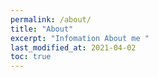 ```yaml
---
permalink: /about/
title: "About"
excerpt: "Infomation About me "
last_modified_at: 2021-04-02
toc: true
---
```

